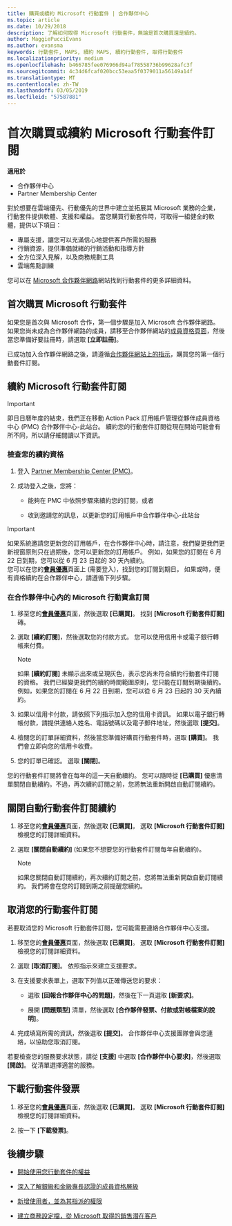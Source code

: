 ```yaml
---
title: 購買或續約 Microsoft 行動套件 | 合作夥伴中心
ms.topic: article
ms.date: 10/29/2018
description: 了解如何取得 Microsoft 行動套件，無論是首次購買還是續約。
author: MaggiePucciEvans
ms.author: evansma
keywords: 行動套件, MAPS, 續約 MAPS, 續約行動套件, 取得行動套件
ms.localizationpriority: medium
ms.openlocfilehash: b466785fee076966d94af78558736b99628afc3f
ms.sourcegitcommit: 4c34d6fcaf020bcc53eaa5f0379011a56149a14f
ms.translationtype: MT
ms.contentlocale: zh-TW
ms.lasthandoff: 03/05/2019
ms.locfileid: "57587881"
---
```

# <a name="buy-for-the-first-time-or-renew-a-microsoft-action-pack-subscription"></a>首次購買或續約 Microsoft 行動套件訂閱

**適用於**

-  合作夥伴中心
-  Partner Membership Center

對於想要在雲端優先、行動優先的世界中建立並拓展其 Microsoft 業務的企業，行動套件提供軟體、支援和權益。 當您購買行動套件時，可取得一組健全的軟體，提供以下項目： 

- 專屬支援，讓您可以充滿信心地提供客戶所需的服務 
- 行銷資源，提供準備就緒的行銷活動和指導方針 
- 全方位深入見解，以及商務規劃工具 
- 雲端焦點訓練 

您可以在 [Microsoft 合作夥伴網路](https://partner.microsoft.com/membership/internal-use-software#simple-tab-content-3)網站找到行動套件的更多詳細資料。

## <a name="buy-microsoft-action-pack-for-the-first-time"></a>首次購買 Microsoft 行動套件

如果您是首次與 Microsoft 合作，第一個步驟是加入 Microsoft 合作夥伴網路。 如果您尚未成為合作夥伴網路的成員，請移至合作夥伴網站的[成員資格頁面](https://partner.microsoft.com/membership)，然後當您準備好要註冊時，請選取 **\[立即註冊\]**。 

已成功加入合作夥伴網路之後，請遵循[合作夥伴網站上的指示](https://partner.microsoft.com/membership/action-pack)，購買您的第一個行動套件訂閱。 

## <a name="renew-a-microsoft-action-pack-subscription"></a>續約 Microsoft 行動套件訂閱

>[!IMPORTANT]
>即日日曆年度的結束，我們正在移動 Action Pack 訂用帳戶管理從夥伴成員資格中心 (PMC) 合作夥伴中心-此站台。 續約您的行動套件訂閱從現在開始可能會有所不同，所以請仔細閱讀以下資訊。  

### <a name="check-your-renewal-eligibility"></a>檢查您的續約資格

1. 登入 [Partner Membership Center (PMC)](https://partner.microsoft.com/_login?authType=OpenIdConnect)。

2. 成功登入之後，您將：

    - 能夠在 PMC 中依照步驟來續約您的訂閱，或者

    - 收到邀請您的訊息，以更新您的訂用帳戶中合作夥伴中心-此站台

>[!IMPORTANT]
>如果系統邀請您更新您的訂用帳戶，在合作夥伴中心時，請注意，我們變更我們更新視窗原則只在過期後，您可以更新您的訂用帳戶。 例如，如果您的訂閱在 6 月 22 日到期，您可以從 6 月 23 日起的 30 天內續約。       
>您可以在您的[**會員優惠**](https://partnercenter.microsoft.com/pcv/partnership/offers)頁面上 (需要登入)，找到您的訂閱到期日。 如果或時，便有資格續約在合作夥伴中心，請遵循下列步驟。  



### <a name="to-renew-a-microsoft-action-pack-subscription-in-the-partner-center"></a>在合作夥伴中心內的 Microsoft 行動寶盒訂閱

1. 移至您的[**會員優惠**](https://partnercenter.microsoft.com/pcv/partnership/offers)頁面，然後選取 **\[已購買\]**。 找到 **\[Microsoft 行動套件訂閱\]** 磚。  

2. 選取 **\[續約訂閱\]**，然後選取您的付款方式。 您可以使用信用卡或電子銀行轉帳來付費。

    >[!NOTE]
    >如果 **\[續約訂閱\]** 未顯示出來或呈現灰色，表示您尚未符合續約行動套件訂閱的資格。 我們已經變更我們的續約時間範圍原則，您只能在訂閱到期後續約。 例如，如果您的訂閱在 6 月 22 日到期，您可以從 6 月 23 日起的 30 天內續約。  

3. 如果以信用卡付款，請依照下列指示加入您的信用卡資訊。 如果以電子銀行轉帳付款，請提供連絡人姓名、電話號碼以及電子郵件地址，然後選取 **\[提交\]**。 
     
4. 檢閱您的訂單詳細資料，然後當您準備好購買行動套件時，選取 **\[購買\]**。 我們會立即向您的信用卡收費。

5. 您的訂單已確認。 選取 **\[關閉\]**。

您的行動套件訂閱將會在每年的這一天自動續約。 您可以隨時從 **\[已購買\]** 優惠清單關閉自動續約。不過，再次續約訂閱之前，您將無法重新開啟自動訂閱續約。 


## <a name="turn-off-automatic-action-pack-subscription-renewal"></a>關閉自動行動套件訂閱續約

1. 移至您的[**會員優惠**](https://partnercenter.microsoft.com/pcv/partnership/offers)頁面，然後選取 **\[已購買\]**。 選取 **\[Microsoft 行動套件訂閱\]** 檢視您的訂閱詳細資料。 

2. 選取 **\[關閉自動續約\]** (如果您不想要您的行動套件訂閱每年自動續約)。 

    >[!NOTE]
    >如果您關閉自動訂閱續約，再次續約訂閱之前，您將無法重新開啟自動訂閱續約。 我們將會在您的訂閱到期之前提醒您續約。


## <a name="cancel-your-action-pack-subscription"></a>取消您的行動套件訂閱

若要取消您的 Microsoft 行動套件訂閱，您可能需要連絡合作夥伴中心支援。

1. 移至您的[**會員優惠**](https://partnercenter.microsoft.com/pcv/partnership/offers)頁面，然後選取 **\[已購買\]**。 選取 **\[Microsoft 行動套件訂閱\]** 檢視您的訂閱詳細資料。 

3. 選取 **\[取消訂閱\]**。 依照指示來建立支援要求。 

4. 在支援要求表單上，選取下列值以正確傳送您的要求：

    -  選取 **\[回報合作夥伴中心的問題\]**，然後在下一頁選取 **\[新要求\]**。

    -  展開 **\[問題類型\]** 清單，然後選取 **\[合作夥伴發票、付款或對帳檔案的說明\]**。 

5. 完成填寫所需的資訊，然後選取 **\[提交\]**。 合作夥伴中心支援團隊會與您連絡，以協助您取消訂閱。

若要檢查您的服務要求狀態，請從 **\[支援\]** 中選取 **\[合作夥伴中心要求\]**，然後選取 **\[開啟\]**。 從清單選擇適當的服務。  

## <a name="download-your-action-pack-invoice"></a>下載行動套件發票

1. 移至您的[**會員優惠**](https://partnercenter.microsoft.com/pcv/partnership/offers)頁面，然後選取 **\[已購買\]**。 選取 **\[Microsoft 行動套件訂閱\]** 檢視您的訂閱詳細資料。 

3. 按一下 **\[下載發票\]**。
 
## <a name="next-steps"></a>後續步驟

-   [開始使用您行動套件的權益](manage-your-partner-network-benefits.md)

-   [深入了解銀級和金級專長認證的成員資格層級](https://partner.microsoft.com/membership/internal-use-software#simple-tab-content-2)

-   [新增使用者，並為其指派的權限](create-user-accounts-and-set-permissions.md)

-   [建立商務設定檔，從 Microsoft 取得的銷售潛在客戶](create-a-marketing-profile.md)



